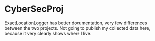 # CyberSecProj

ExactLocationLogger has better documentation, very few differences between the two projects.
Not going to publish my collected data here, because it very clearly shows where I live.
